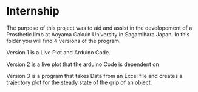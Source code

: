 # Internship


The purpose of this project was to aid and assist in the developement of a Prosthetic limb at Aoyama Gakuin University in Sagamihara Japan. In this folder you will find 4 versions of the program.

Version 1 is a Live Plot and Arduino Code.

Version 2 is a live plot that the arduino Code is dependent on

Version 3 is a program that takes Data from an Excel file and creates a trajectory plot for the steady state of the grip of an object.



